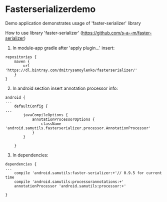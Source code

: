 # Fasterserializerdemo
Demo application demonstrates usage of 'faster-serializer' library

How to use library 'faster-serializer' (https://github.com/s-a--m/faster-serializer)

1. In module-app gradle after 'apply plugin...' insert:

```
repositories {
	maven {
		url 'https://dl.bintray.com/dmitrysamoylenko/fasterserializer/'
	}
}
```

2. In android section insert annotation processor info:
```
android {
...
	defaultConfig {
...
		javaCompileOptions {
			annotationProcessorOptions {
				className 'android.samutils.fasterserializer.processor.AnnotationProcessor'
			}
		}

	}
```
3. In dependencies:
```
dependencies {
...
	compile 'android.samutils:faster-serializer:+'// 0.9.5 for current time
	compile 'android.samutils:processorannotations:+'
	annotationProcessor 'android.samutils:processor:+'

}
```